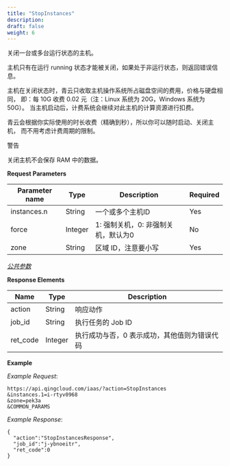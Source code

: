```yaml
---
title: "StopInstances"
description: 
draft: false
weight: 6
---
```


关闭一台或多台运行状态的主机。

主机只有在运行 running 状态才能被关闭，如果处于非运行状态，则返回错误信息。

主机在关闭状态时，青云只收取主机操作系统所占磁盘空间的费用，价格与硬盘相同， 即：每 10G 收费 0.02 元（注：Linux 系统为 20G，Windows 系统为 50G）。 当主机启动后，计费系统会继续对此主机的计算资源进行扣费。

青云会根据你实际使用的时长收费（精确到秒），所以你可以随时启动、关闭主机， 而不用考虑计费周期的限制。

警告

关闭主机不会保存 RAM 中的数据。

**Request Parameters**

| Parameter name | Type | Description | Required |
| --- | --- | --- | --- |
| instances.n | String | 一个或多个主机ID | Yes |
| force | Integer | 1: 强制关机，0: 非强制关机，默认为0 | No |
| zone | String | 区域 ID，注意要小写 | Yes |

[_公共参数_](../../../parameters/)

**Response Elements**

| Name | Type | Description |
| --- | --- | --- |
| action | String | 响应动作 |
| job_id | String | 执行任务的 Job ID |
| ret_code | Integer | 执行成功与否，0 表示成功，其他值则为错误代码 |

**Example**

_Example Request_:

```
https://api.qingcloud.com/iaas/?action=StopInstances
&instances.1=i-rtyv0968
&zone=pek3a
&COMMON_PARAMS
```

_Example Response_:

```
{
  "action":"StopInstancesResponse",
  "job_id":"j-ybnoeitr",
  "ret_code":0
}
```
